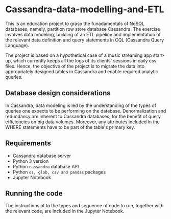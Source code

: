 # Cassandra-data-modelling-and-ETL

This is an education project to grasp the funadamentals of NoSQL databases, namely, partition row store database Cassandra. The exercise involves data modeling, building of an ETL pipeline and implementation of the relevant data definition and query statements in CQL (Cassandra Query Language). 

The project is based on a hypothetical case of a music streaming app start-up, which currently keeps all the logs of its clients' sessions in daily csv files. Hence, the objective of the project is to migrate the data into appropriately designed tables in Cassandra and enable required analytic queries.  

## Database design considerations

In Cassandra, data modeling is led by the understanding of the types of queries one expects to be performing on the database. Denormalization and redundancy are inherent to Cassandra databases, for the benefit of query efficiencies on big data volumes. Moreover, any attributes included in the WHERE statements have to be part of the table's primary key. 


## Requirements

- Cassandra database server
- Python 3 version
- Python `cassandra` database API
- Python `os, glob, csv and pandas` packages
- Jupyter Notebook 


## Running the code

The instructions at to the types and sequence of code to run, together with the relevant code, are included in the Jupyter Notebook.